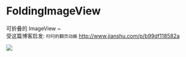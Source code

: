 # FoldingImageView
可折叠的 ImageView ~  
受这篇博客启发: `叼叼的翻页动画` http://www.jianshu.com/p/b99df118582a

![](https://github.com/949478479/FoldingImageView/blob/gif/FoldingImageView.gif)
